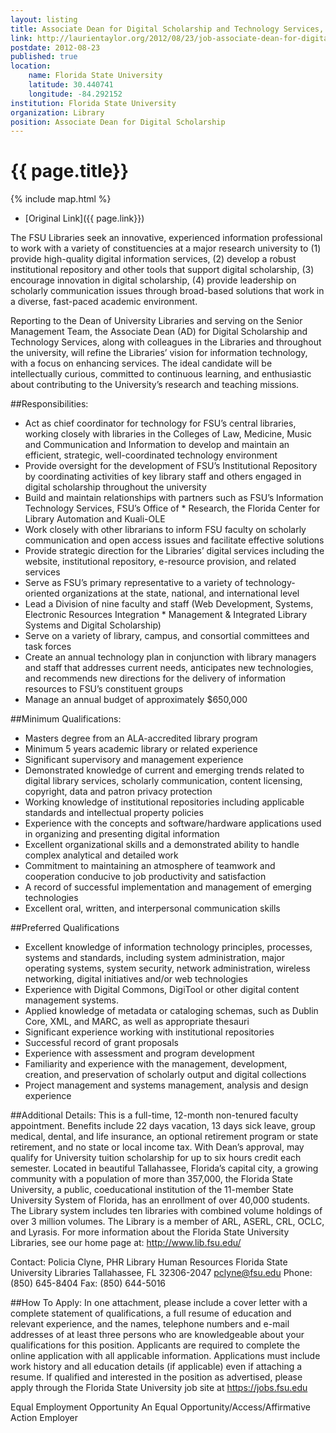 ```yaml
---
layout: listing
title: Associate Dean for Digital Scholarship and Technology Services, Florida State University
link: http://laurientaylor.org/2012/08/23/job-associate-dean-for-digital-scholarship-and-technology-services-fsu-florida-state-university-in-tallahassee-fl/
postdate: 2012-08-23
published: true
location:
    name: Florida State University
    latitude: 30.440741
    longitude: -84.292152
institution: Florida State University
organization: Library
position: Associate Dean for Digital Scholarship 
---
```


# {{ page.title}}

{% include map.html %}



* [Original Link]({{ page.link}})

The FSU Libraries seek an innovative, experienced information professional to work with a variety of constituencies at a major research university to (1) provide high-quality digital information services, (2) develop a robust institutional repository and other tools that support digital scholarship, (3) encourage innovation in digital scholarship, (4) provide leadership on scholarly communication issues through broad-based solutions that work in a diverse, fast-paced academic environment.

Reporting to the Dean of University Libraries and serving on the Senior Management Team, the Associate Dean (AD) for Digital Scholarship and Technology Services, along with colleagues in the Libraries and throughout the university, will refine the Libraries’ vision for information technology, with a focus on enhancing services. The ideal candidate will be intellectually curious, committed to continuous learning, and enthusiastic about contributing to the University’s  research and teaching missions.

##Responsibilities:
* Act as chief coordinator for technology for FSU’s central libraries, working closely with libraries in the Colleges of Law, Medicine, Music and Communication and Information to develop and maintain an efficient, strategic, well-coordinated technology environment
* Provide oversight for the development of FSU’s Institutional Repository by coordinating activities of key library staff and others engaged in digital scholarship throughout the university
* Build and maintain relationships with partners such as FSU’s Information Technology Services, FSU’s Office of * Research, the Florida Center for Library Automation and Kuali-OLE
* Work closely with other librarians to inform FSU faculty on scholarly communication and open access issues and facilitate effective solutions
* Provide strategic direction for the Libraries’ digital services including the website, institutional repository, e-resource provision, and related services
* Serve as FSU’s primary representative to a variety of technology-oriented organizations at the state, national, and international level
* Lead a Division of nine faculty and staff (Web Development, Systems, Electronic Resources Integration * Management & Integrated Library Systems and Digital Scholarship)
* Serve on a variety of library, campus, and consortial committees and task forces
* Create an annual technology plan in conjunction with library managers and staff that addresses current needs, anticipates new technologies, and recommends new directions for the delivery of information resources to FSU’s constituent groups
* Manage an annual budget of approximately $650,000

##Minimum Qualifications:
* Masters degree from an ALA-accredited library program
* Minimum 5 years academic library or related experience
* Significant supervisory and management experience
* Demonstrated knowledge of current and emerging trends related to digital library services, scholarly communication, content licensing, copyright, data and patron privacy protection
* Working knowledge of institutional repositories including applicable standards and intellectual property policies
* Experience with the concepts and software/hardware applications used in organizing and presenting digital information
* Excellent organizational skills and a demonstrated ability to handle complex analytical and detailed work
* Commitment to maintaining an atmosphere of teamwork and cooperation conducive to job productivity and satisfaction
* A record of successful implementation and management of emerging technologies
* Excellent oral, written, and interpersonal communication skills

##Preferred Qualifications

* Excellent knowledge of information technology principles, processes, systems and standards, including system administration, major operating systems, system security, network administration, wireless networking, digital initiatives and/or web technologies
* Experience with Digital Commons, DigiTool or other digital content management systems.
* Applied knowledge of metadata or cataloging schemas, such as Dublin Core, XML, and MARC, as well as appropriate thesauri
* Significant experience working with institutional repositories
* Successful record of grant proposals
* Experience with assessment and program development
* Familiarity and experience with the management, development, creation, and preservation of scholarly output and digital collections
* Project management and systems management, analysis and design experience

##Additional Details:
This is a full-time, 12-month non-tenured faculty appointment. Benefits include 22 days vacation, 13 days sick leave, group medical, dental, and life insurance, an optional retirement program or state retirement, and no state or local income tax. With Dean’s approval, may qualify for University tuition scholarship for up to six hours credit each semester. Located in beautiful Tallahassee, Florida’s capital city, a growing community with a population of more than 357,000, the Florida State University, a public, coeducational institution of the 11-member State University System of Florida, has an enrollment of over 40,000 students. The Library system includes ten libraries with combined volume holdings of over 3 million volumes. The Library is a member of ARL, ASERL, CRL, OCLC, and Lyrasis. For more information about the Florida State University Libraries, see our home page at: http://www.lib.fsu.edu/

Contact:
Policia Clyne, PHR
Library Human Resources
Florida State University Libraries
Tallahassee, FL 32306-2047
pclyne@fsu.edu
Phone: (850) 645-8404 Fax: (850) 644-5016

##How To Apply:
In one attachment, please include a cover letter with a complete statement of qualifications, a full resume of education and relevant experience, and the names, telephone numbers and e-mail addresses of at least three persons who are knowledgeable about your qualifications for this position. Applicants are required to complete the online application with all applicable information. Applications must include work history and all education details (if applicable) even if attaching a resume. If qualified and interested in the position as advertised, please apply through the Florida State University job site at https://jobs.fsu.edu

Equal Employment Opportunity
An Equal Opportunity/Access/Affirmative Action Employer